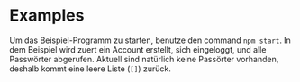 # Examples

Um das Beispiel-Programm zu starten, benutze den command `npm start`.
In dem Beispiel wird zuert ein Account erstellt, sich eingeloggt, und alle Passwörter abgerufen.
Aktuell sind natürlich keine Passörter vorhanden, deshalb kommt eine leere Liste (`[]`) zurück.
